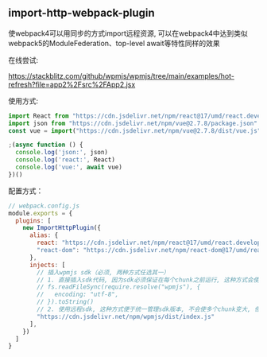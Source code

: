 ## import-http-webpack-plugin
使webpack4可以用同步的方式import远程资源, 可以在webpack4中达到类似webpack5的ModuleFederation、top-level await等特性同样的效果

在线尝试:

https://stackblitz.com/github/wpmjs/wpmjs/tree/main/examples/hot-refresh?file=app2%2Fsrc%2FApp2.jsx

使用方式:
``` js
import React from "https://cdn.jsdelivr.net/npm/react@17/umd/react.development.js"
import json from "https://cdn.jsdelivr.net/npm/vue@2.7.8/package.json"
const vue = import("https://cdn.jsdelivr.net/npm/vue@2.7.8/dist/vue.js")

;(async function () {
  console.log('json:', json)
  console.log('react:', React)
  console.log('vue:', await vue)
})()
```


配置方式：
``` js
// webpack.config.js
module.exports = {
  plugins: [
    new ImportHttpPlugin({
      alias: {
        react: "https://cdn.jsdelivr.net/npm/react@17/umd/react.development.js",
        "react-dom": "https://cdn.jsdelivr.net/npm/react-dom@17/umd/react-dom.development.js"
      },
      injects: [
        // 插入wpmjs sdk（必须, 两种方式任选其一）
        // 1. 直接插入sdk代码, 因为sdk必须保证在每个chunk之前运行, 这种方式会使每个chunk变大
        // fs.readFileSync(require.resolve("wpmjs"), {
        //   encoding: "utf-8",
        // }).toString()
        // 2. 使用远程sdk, 这种方式便于统一管理sdk版本, 不会使多个chunk变大, 但是推荐将sdk存放于自己的cdn, 如果使用npm的cdn比较慢
        "https://cdn.jsdelivr.net/npm/wpmjs/dist/index.js"
      ],
    })
  ]
}
```